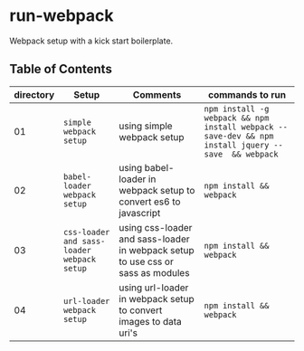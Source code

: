 # run-webpack
Webpack setup with a kick start boilerplate.


## Table of Contents
|directory|Setup|Comments|commands to run|
|------|-------------------------|-------------------------|---------------------------|
|01|```simple webpack setup```|using simple webpack setup|```npm install -g webpack && npm install webpack --save-dev && npm install jquery --save  && webpack```|
|02|```babel-loader webpack setup```|using babel-loader in webpack setup to convert es6 to javascript|```npm install && webpack```|
|03|```css-loader and sass-loader webpack setup```|using css-loader and sass-loader in webpack setup to use css or sass as modules|```npm install && webpack```|
|04|```url-loader webpack setup```|using url-loader in webpack setup to convert images to data uri's|```npm install && webpack```|